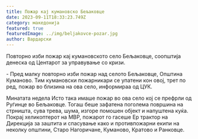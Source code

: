 ```yaml
---
title: Пожар кај кумановско Бељаковце
date: 2023-09-11T18:33:23.749Z
category: македонија
featured: true
featuredImage: ../img/beljakovce-pozar.jpg
author: Вардарски
---
```

<!--StartFragment-->

Повторно изби пожар кај кумановското село Бељаковце, соопштија денеска од Центарот за управување со кризи.

\- Пред малку повторно изби пожар над селото Бељаковце, Општина Куманово. Тим кумановски пожарникари се упатени кон овој, трет по ред, пожар во близина на ова село, информираа од ЦУК.

Минатата недела Исто така имаше пожар во ова село кој се префрли од Руѓинце во Бељаковце. Тогаш беше зафатена поголема површина на стрништа, сува трева, шума, изгоре помошен објект и напуштена куќа. Покрај хеликоптерот на МВР, пожарот го гасеше Ер трактор на Дирекција за заштита и спасување како и противпожарни екипи на неколку општини, Старо Нагоричане, Куманово, Кратово и Ранковце.

<!--EndFragment-->